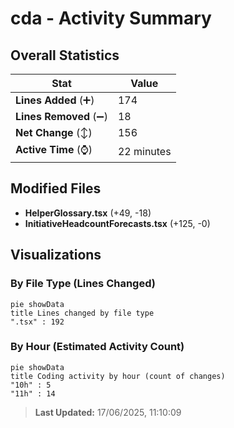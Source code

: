 # cda - Activity Summary 

## Overall Statistics

| Stat                   | Value                                                             |
| ---------------------- | ----------------------------------------------------------------- |
| **Lines Added** (➕)   | 174                                          |
| **Lines Removed** (➖) | 18                                        |
| **Net Change** (↕)    | 156                |
| **Active Time** (⌚)   | 22 minutes |


## Modified Files
- **HelperGlossary.tsx** (+49, -18)
- **InitiativeHeadcountForecasts.tsx** (+125, -0)

## Visualizations

### By File Type (Lines Changed)

```mermaid
pie showData
title Lines changed by file type
".tsx" : 192
```

### By Hour (Estimated Activity Count)

```mermaid
pie showData
title Coding activity by hour (count of changes)
"10h" : 5
"11h" : 14
```


> **Last Updated:** 17/06/2025, 11:10:09